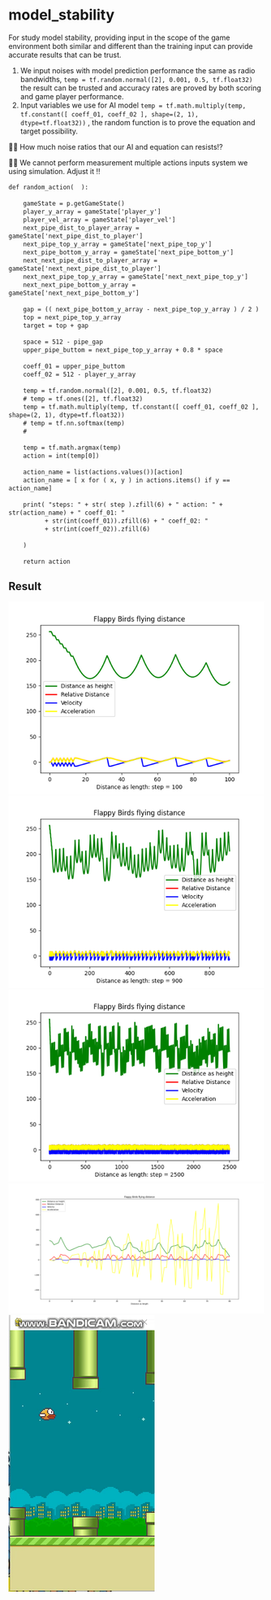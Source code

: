 # model_stability

For study model stability, providing input in the scope of the game environment both similar and different than the training input can provide accurate results that can be trust.

1. We input noises with model prediction performance the same as radio bandwidths, ```temp = tf.random.normal([2], 0.001, 0.5, tf.float32)``` the result can be trusted and accuracy rates are proved by both scoring and game player performance.
2. Input variables we use for AI model ```temp = tf.math.multiply(temp, tf.constant([ coeff_01, coeff_02 ], shape=(2, 1), dtype=tf.float32))``` , the random function is to prove the equation and target possibility.

🧸💬 How much noise ratios that our AI and equation can resists⁉️

🐑💬 We cannot perform measurement multiple actions inputs system we using simulation. Adjust it ‼️

```
def random_action(  ): 
	
	gameState = p.getGameState()
	player_y_array = gameState['player_y']
	player_vel_array = gameState['player_vel']
	next_pipe_dist_to_player_array = gameState['next_pipe_dist_to_player']
	next_pipe_top_y_array = gameState['next_pipe_top_y']
	next_pipe_bottom_y_array = gameState['next_pipe_bottom_y']
	next_next_pipe_dist_to_player_array = gameState['next_next_pipe_dist_to_player']
	next_next_pipe_top_y_array = gameState['next_next_pipe_top_y']
	next_next_pipe_bottom_y_array = gameState['next_next_pipe_bottom_y']
	
	gap = (( next_pipe_bottom_y_array - next_pipe_top_y_array ) / 2 )
	top = next_pipe_top_y_array
	target = top + gap
	
	space = 512 - pipe_gap 
	upper_pipe_buttom = next_pipe_top_y_array + 0.8 * space
	
	coeff_01 = upper_pipe_buttom
	coeff_02 = 512 - player_y_array
	
	temp = tf.random.normal([2], 0.001, 0.5, tf.float32)
	# temp = tf.ones([2], tf.float32)
	temp = tf.math.multiply(temp, tf.constant([ coeff_01, coeff_02 ], shape=(2, 1), dtype=tf.float32))
	# temp = tf.nn.softmax(temp)
	# 
	
	temp = tf.math.argmax(temp)
	action = int(temp[0])
	
	action_name = list(actions.values())[action]
	action_name = [ x for ( x, y ) in actions.items() if y == action_name]
	
	print( "steps: " + str( step ).zfill(6) + " action: " + str(action_name) + " coeff_01: " 
          + str(int(coeff_01)).zfill(6) + " coeff_02: " 
          + str(int(coeff_02)).zfill(6) 

	)

	return action
```

## Result ##

![alt text](https://github.com/jkaewprateep/model_stability/blob/main/Figure_14.png "image Title")
![alt text](https://github.com/jkaewprateep/model_stability/blob/main/Figure_22.png "image Title")
![alt text](https://github.com/jkaewprateep/model_stability/blob/main/Figure_25.png "image Title")
![alt text](https://github.com/jkaewprateep/model_stability/blob/main/Figure_5.png "image Title")
![alt text](https://github.com/jkaewprateep/model_stability/blob/main/FlappyBirds.gif "image Title")
